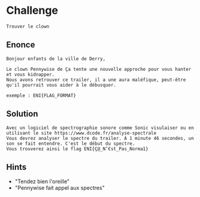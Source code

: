 # Challenge
    Trouver le clown
## Enonce
    Bonjour enfants de la ville de Derry,

    Le clown Pennywise de Ça tente une nouvelle approche pour vous hanter et vous kidnapper.
    Nous avons retrouver ce trailer, il a une aura maléfique, peut-être qu'il pourrait vous aider à le débusquer.

    exemple : ENI{FLAG_FORMAT}
## Solution
    Avec un logiciel de spectrographie sonore comme Sonic visulaiser ou en utilisant le site https://www.dcode.fr/analyse-spectrale
    Vous devrez analyser le spectre du trailer. À 1 minute 46 secondes, un son se fait entendre. C'est le début du spectre.
    Vous trouverez ainsi le flag ENI{Ç@_N’€st_Pas_Norma1}
## Hints
  - "Tendez bien l'oreille"
  - "Pennywise fait appel aux spectres"